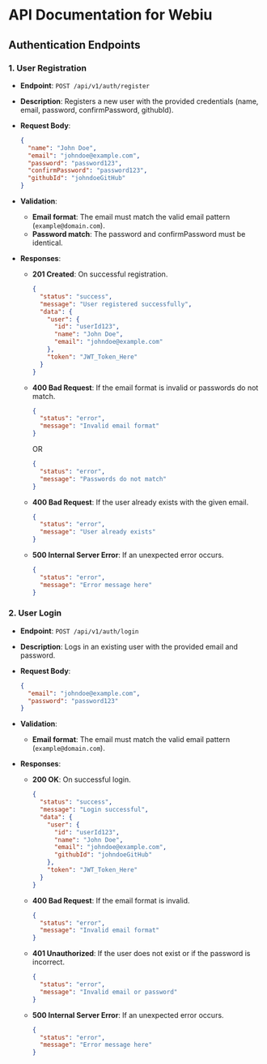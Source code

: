 
# API Documentation for Webiu

## Authentication Endpoints

### 1. **User Registration**

- **Endpoint**: `POST /api/v1/auth/register`
- **Description**: Registers a new user with the provided credentials (name, email, password, confirmPassword, githubId).
- **Request Body**:
  ```json
  {
    "name": "John Doe",
    "email": "johndoe@example.com",
    "password": "password123",
    "confirmPassword": "password123",
    "githubId": "johndoeGitHub"
  }
  ```

- **Validation**:
  - **Email format**: The email must match the valid email pattern (`example@domain.com`).
  - **Password match**: The password and confirmPassword must be identical.

- **Responses**:
  - **201 Created**: On successful registration.
    ```json
    {
      "status": "success",
      "message": "User registered successfully",
      "data": {
        "user": {
          "id": "userId123",
          "name": "John Doe",
          "email": "johndoe@example.com"
        },
        "token": "JWT_Token_Here"
      }
    }
    ```

  - **400 Bad Request**: If the email format is invalid or passwords do not match.
    ```json
    {
      "status": "error",
      "message": "Invalid email format"
    }
    ```
    OR
    ```json
    {
      "status": "error",
      "message": "Passwords do not match"
    }
    ```

  - **400 Bad Request**: If the user already exists with the given email.
    ```json
    {
      "status": "error",
      "message": "User already exists"
    }
    ```

  - **500 Internal Server Error**: If an unexpected error occurs.
    ```json
    {
      "status": "error",
      "message": "Error message here"
    }
    ```

### 2. **User Login**

- **Endpoint**: `POST /api/v1/auth/login`
- **Description**: Logs in an existing user with the provided email and password.
- **Request Body**:
  ```json
  {
    "email": "johndoe@example.com",
    "password": "password123"
  }
  ```

- **Validation**:
  - **Email format**: The email must match the valid email pattern (`example@domain.com`).

- **Responses**:
  - **200 OK**: On successful login.
    ```json
    {
      "status": "success",
      "message": "Login successful",
      "data": {
        "user": {
          "id": "userId123",
          "name": "John Doe",
          "email": "johndoe@example.com",
          "githubId": "johndoeGitHub"
        },
        "token": "JWT_Token_Here"
      }
    }
    ```

  - **400 Bad Request**: If the email format is invalid.
    ```json
    {
      "status": "error",
      "message": "Invalid email format"
    }
    ```

  - **401 Unauthorized**: If the user does not exist or if the password is incorrect.
    ```json
    {
      "status": "error",
      "message": "Invalid email or password"
    }
    ```

  - **500 Internal Server Error**: If an unexpected error occurs.
    ```json
    {
      "status": "error",
      "message": "Error message here"
    }
    ```



